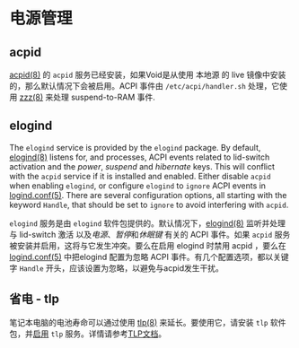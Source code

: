 # 电源管理

## acpid

[acpid(8)](https://man.voidlinux.org/acpid.8) 的 `acpid` 服务已经安装，如果Void是从使用 本地源 的 live 镜像中安装的，那么默认情况下会被启用。ACPI 事件由 `/etc/acpi/handler.sh` 处理，它使用 [zzz(8)](https://man.voidlinux.org/zzz.8) 来处理 suspend-to-RAM 事件.

## elogind

The `elogind` service is provided by the `elogind` package. By default,
[elogind(8)](https://man.voidlinux.org/elogind.8) listens for, and processes,
ACPI events related to lid-switch activation and the *power*, *suspend* and
*hibernate* keys. This will conflict with the `acpid` service if it is installed
and enabled. Either disable `acpid` when enabling `elogind`, or configure
`elogind` to `ignore` ACPI events in
[logind.conf(5)](https://man.voidlinux.org/logind.conf.5). There are several
configuration options, all starting with the keyword `Handle`, that should be
set to `ignore` to avoid interfering with `acpid`.

`elogind` 服务是由 `elogind` 软件包提供的。默认情况下，[elogind(8)](https://man.voidlinux.org/elogind.8) 监听并处理与 lid-switch 激活 以及*电源*、*暂停*和*休眠键* 有关的 ACPI 事件。如果 `acpid` 服务被安装并启用，这将与它发生冲突。要么在启用 elogind 时禁用 acpid ，要么在 [logind.conf(5)](https://man.voidlinux.org/logind.conf.5) 中把elogind 配置为忽略 ACPI 事件。有几个配置选项，都以关键字 `Handle` 开头，应该设置为忽略，以避免与acpid发生干扰。


## 省电 - tlp

笔记本电脑的电池寿命可以通过使用 [tlp(8)](https://man.voidlinux.org/tlp.8) 来延长。要使用它，请安装 `tlp` 软件包，并[启用](./services/index.md#enabling-services) `tlp` 服务。详情请参考[TLP文档](https://linrunner.de/tlp/)。
